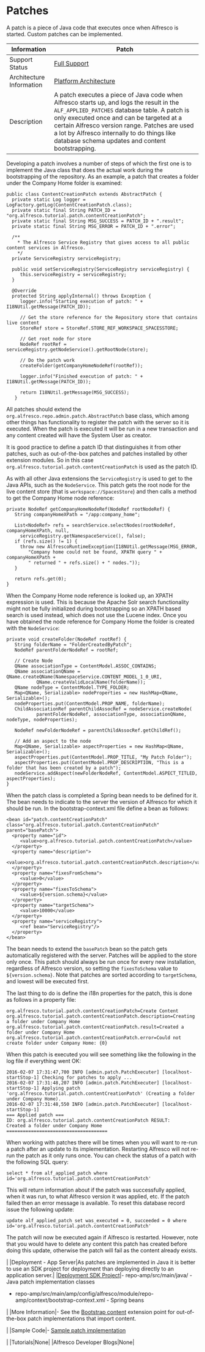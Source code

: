 # Patches

A patch is a piece of Java code that executes once when Alfresco is started. Custom patches can be implemented.

|Information|Patch|
|-----------|-----|
|Support Status|[Full Support](http://docs.alfresco.com/support/concepts/su-product-lifecycle.html)|
|Architecture Information|[Platform Architecture](../concepts/dev-platform-arch.md)|
|Description|A patch executes a piece of Java code when Alfresco starts up, and logs the result in the `ALF_APPLIED_PATCHES` database table. A patch is only executed once and can be targeted at a certain Alfresco version range. Patches are used a lot by Alfresco internally to do things like database schema updates and content bootstrapping.

 Developing a patch involves a number of steps of which the first one is to implement the Java class that does the actual work during the bootstrapping of the repository. As an example, a patch that creates a folder under the Company Home folder is examined:

 ```
public class ContentCreationPatch extends AbstractPatch {
   private static Log logger = LogFactory.getLog(ContentCreationPatch.class);
   private static final String PATCH_ID = "org.alfresco.tutorial.patch.contentCreationPatch";
   private static final String MSG_SUCCESS = PATCH_ID + ".result";
   private static final String MSG_ERROR = PATCH_ID + ".error";
   
   /**
     * The Alfresco Service Registry that gives access to all public content services in Alfresco.
     */
   private ServiceRegistry serviceRegistry;
   
   public void setServiceRegistry(ServiceRegistry serviceRegistry) {
      this.serviceRegistry = serviceRegistry;
   }
   
   @Override
   protected String applyInternal() throws Exception {
      logger.info("Starting execution of patch: " + I18NUtil.getMessage(PATCH_ID));
      
      // Get the store reference for the Repository store that contains live content
      StoreRef store = StoreRef.STORE_REF_WORKSPACE_SPACESSTORE;
      
      // Get root node for store
      NodeRef rootRef = serviceRegistry.getNodeService().getRootNode(store);
      
      // Do the patch work
      createFolder(getCompanyHomeNodeRef(rootRef));
      
      logger.info("Finished execution of patch: " + I18NUtil.getMessage(PATCH_ID));
      
      return I18NUtil.getMessage(MSG_SUCCESS);
    }
```

 All patches should extend the `org.alfresco.repo.admin.patch.AbstractPatch` base class, which among other things has functionality to register the patch with the server so it is executed. When the patch is executed it will be run in a new transaction and any content created will have the System User as creator.

 It is good practice to define a patch ID that distinguishes it from other patches, such as out-of-the-box patches and patches installed by other extension modules. So in this case `org.alfresco.tutorial.patch.contentCreationPatch` is used as the patch ID.

 As with all other Java extensions the `ServiceRegistry` is used to get to the Java APIs, such as the `NodeService`. This patch gets the root node for the live content store \(that is `workspace://SpacesStore`\) and then calls a method to get the Company Home node reference:

 ```
private NodeRef getCompanyHomeNodeRef(NodeRef rootNodeRef) {
    String companyHomeXPath = "/app:company_home";

    List<NodeRef> refs = searchService.selectNodes(rootNodeRef, companyHomeXPath, null,
      serviceRegistry.getNamespaceService(), false);
    if (refs.size() != 1) {
      throw new AlfrescoRuntimeException(I18NUtil.getMessage(MSG_ERROR,
         "Company home could not be found, XPATH query " + companyHomeXPath +
         " returned " + refs.size() + " nodes."));
    }

    return refs.get(0);
}
```

 When the Company Home node reference is looked up, an XPATH expression is used. This is because the Apache Solr search functionality might not be fully initialized during bootstrapping so an XPATH based search is used instead, which does not use the Lucene index. Once you have obtained the node reference for Company Home the folder is created with the `NodeService`:

 ```
private void createFolder(NodeRef rootRef) {
    String folderName = "FolderCreatedByPatch";
    NodeRef parentFolderNodeRef = rootRef;

    // Create Node
    QName associationType = ContentModel.ASSOC_CONTAINS;
    QName associationQName = QName.createQName(NamespaceService.CONTENT_MODEL_1_0_URI,
            QName.createValidLocalName(folderName));
    QName nodeType = ContentModel.TYPE_FOLDER;
    Map<QName, Serializable> nodeProperties = new HashMap<QName, Serializable>();
    nodeProperties.put(ContentModel.PROP_NAME, folderName);
    ChildAssociationRef parentChildAssocRef = nodeService.createNode(
            parentFolderNodeRef, associationType, associationQName, nodeType, nodeProperties);

    NodeRef newFolderNodeRef = parentChildAssocRef.getChildRef();

    // Add an aspect to the node
    Map<QName, Serializable> aspectProperties = new HashMap<QName, Serializable>();
    aspectProperties.put(ContentModel.PROP_TITLE, "My Patch Folder");
    aspectProperties.put(ContentModel.PROP_DESCRIPTION, "This is a folder that has been created by a patch");
    nodeService.addAspect(newFolderNodeRef, ContentModel.ASPECT_TITLED, aspectProperties);
}
```

 When the patch class is completed a Spring bean needs to be defined for it. The bean needs to indicate to the server the version of Alfresco for which it should be run. In the bootstrap-context.xml file define a bean as follows:

 ```
<bean id="patch.contentCreationPatch" class="org.alfresco.tutorial.patch.ContentCreationPatch" parent="basePatch">
   <property name="id">
      <value>org.alfresco.tutorial.patch.contentCreationPatch</value>
   </property>
   <property name="description">
      <value>org.alfresco.tutorial.patch.contentCreationPatch.description</value>
   </property>
   <property name="fixesFromSchema">
      <value>0</value>
   </property>
   <property name="fixesToSchema">
      <value>${version.schema}</value>
   </property>
   <property name="targetSchema">
      <value>10000</value>
   </property>
   <property name="serviceRegistry">
      <ref bean="ServiceRegistry"/>
   </property>
</bean>
```

 The bean needs to extend the `basePatch` bean so the patch gets automatically registered with the server. Patches will be applied to the store only once. This patch should always be run once for every new installation, regardless of Alfresco version, so setting the `fixesToSchema` value to `${version.schema}`. Note that patches are sorted according to `targetSchema`, and lowest will be executed first.

 The last thing to do is define the i18n properties for the patch, this is done as follows in a property file:

 ```
org.alfresco.tutorial.patch.contentCreationPatch=Create Content
org.alfresco.tutorial.patch.contentCreationPatch.description=Creating a folder under Company Home
org.alfresco.tutorial.patch.contentCreationPatch.result=Created a folder under Company Home
org.alfresco.tutorial.patch.contentCreationPatch.error=Could not create folder under Company Home: {0}
```

 When this patch is executed you will see something like the following in the log file if everything went OK:

 ```
2016-02-07 17:31:47,700 INFO [admin.patch.PatchExecuter] [localhost-startStop-1] Checking for patches to apply ... 
2016-02-07 17:31:48,207 INFO [admin.patch.PatchExecuter] [localhost-startStop-1] Applying patch 'org.alfresco.tutorial.patch.contentCreationPatch' (Creating a folder under Company Home). 
2016-02-07 17:31:48,550 INFO [admin.patch.PatchExecuter] [localhost-startStop-1] 
=== Applied patch === 
ID: org.alfresco.tutorial.patch.contentCreationPatch RESULT: 
Created a folder under Company Home 
=====================================
```

 When working with patches there will be times when you will want to re-run a patch after an update to its implementation. Restarting Alfresco will not re-run the patch as it only runs once. You can check the status of a patch with the following SQL query:

 ```
select * from alf_applied_patch where id='org.alfresco.tutorial.patch.contentCreationPatch'
```

 This will return information about if the patch was successfully applied, when it was run, to what Alfresco version it was applied, etc. If the patch failed then an error message is available. To reset this database record issue the following update:

 ```
update alf_applied_patch set was_executed = 0, succeeded = 0 where id='org.alfresco.tutorial.patch.contentCreationPatch'
```

 The patch will now be executed again if Alfresco is restarted. However, note that you would have to delete any content this patch has created before doing this update, otherwise the patch will fail as the content already exists.

|
|Deployment - App Server|As patches are implemented in Java it is better to use an SDK project for deployment than deploying directly to an application server.|
|[Deployment SDK Project](../tasks/alfresco-sdk-tutorials-amp-archetype.md)|-   repo-amp/src/main/java/ - Java patch implementation classes
-   repo-amp/src/main/amp/config/alfresco/module/repo-amp/context/bootstrap-context.xml - Spring beans

|
|More Information|-   See the [Bootstrap content](dev-extension-points-bootstrap.md) extension point for out-of-the-box patch implementations that import content.

|
|Sample Code|-   [Sample patch implementation](https://github.com/Alfresco/alfresco-sdk-samples/tree/alfresco-50/all-in-one/add-patch-repo)

|
|Tutorials|None|
|Alfresco Developer Blogs|None|


